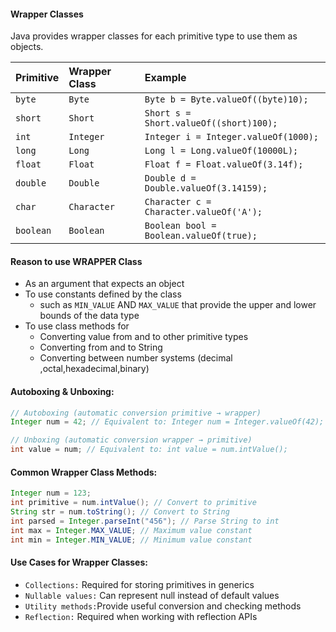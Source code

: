 
#### Wrapper Classes

Java provides wrapper classes for each primitive type to use them as objects.

| Primitive | Wrapper Class | Example |
| :--- | :--- | :--- |
| `byte` | `Byte` | `Byte b = Byte.valueOf((byte)10);` |
| `short` | `Short` | `Short s = Short.valueOf((short)100);` |
| `int` | `Integer` | `Integer i = Integer.valueOf(1000);` |
| `long` | `Long` | `Long l = Long.valueOf(10000L);` |
| `float` | `Float` | `Float f = Float.valueOf(3.14f);` |
| `double` | `Double` | `Double d = Double.valueOf(3.14159);` |
| `char` | `Character` | `Character c = Character.valueOf('A');` |
| `boolean` | `Boolean` | `Boolean bool = Boolean.valueOf(true);` |

#### Reason to use WRAPPER Class
- As an argument that expects an object
- To use constants defined by the class
   - such as `MIN_VALUE` AND `MAX_VALUE` that provide the upper and lower bounds of the data type
- To use class methods for
   - Converting value from and to other primitive types
   - Converting from and to String
   - Converting between number systems (decimal ,octal,hexadecimal,binary) 

#### Autoboxing & Unboxing:

```java
// Autoboxing (automatic conversion primitive → wrapper)
Integer num = 42; // Equivalent to: Integer num = Integer.valueOf(42);

// Unboxing (automatic conversion wrapper → primitive)
int value = num; // Equivalent to: int value = num.intValue();
```
#### Common Wrapper Class Methods:
```java
Integer num = 123;
int primitive = num.intValue(); // Convert to primitive
String str = num.toString(); // Convert to String
int parsed = Integer.parseInt("456"); // Parse String to int
int max = Integer.MAX_VALUE; // Maximum value constant
int min = Integer.MIN_VALUE; // Minimum value constant
```
#### Use Cases for Wrapper Classes:
- `Collections:` Required for storing primitives in generics
- `Nullable values:` Can represent null instead of default values
- `Utility methods:`Provide useful conversion and checking methods
- `Reflection:` Required when working with reflection APIs
